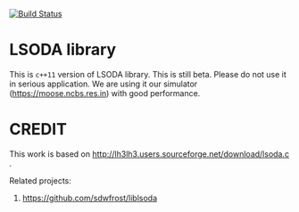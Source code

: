 [![Build Status](https://travis-ci.org/dilawar/lsoda_cpp.svg?branch=master)](https://travis-ci.org/dilawar/lsoda_cpp)

# LSODA library

This is `c++11` version of LSODA library. This is still beta. Please do not use it in
serious application. We are using it our simulator (https://moose.ncbs.res.in) with 
good performance.

# CREDIT 

This work is based on http://lh3lh3.users.sourceforge.net/download/lsoda.c . 

Related projects:

1. https://github.com/sdwfrost/liblsoda

